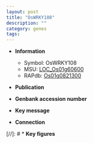 ```yaml
---
layout: post
title: "OsWRKY108"
description: ""
category: genes
tags: 
---
```


* **Information**  
    + Symbol: OsWRKY108  
    + MSU: [LOC_Os01g60600](http://rice.uga.edu/cgi-bin/ORF_infopage.cgi?orf=LOC_Os01g60600)  
    + RAPdb: [Os01g0821300](http://rapdb.dna.affrc.go.jp/viewer/gbrowse_details/irgsp1?name=Os01g0821300)  

* **Publication**  

* **Genbank accession number**  

* **Key message**  

* **Connection**  

[//]: # * **Key figures**  


